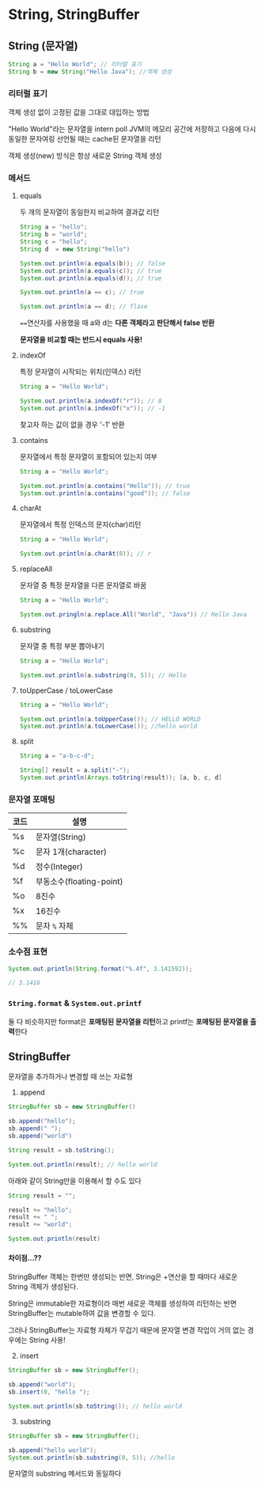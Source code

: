 # String, StringBuffer

## String (문자열)

```java
String a = "Hello World"; // 리터럴 표기
String b = new String("Hello Java"); //객체 생성
```

### 리터럴 표기

객체 생성 없이 고정된 값을 그대로 대입하는 방법

"Hello World"라는 문자열을 intern poll JVM의 메모리 공간에 저장하고 다음에 다시 동일한 문자여링 선언될 때는 cache된 문자열을 리턴

객체 생성(new) 방식은 항상 새로운 String 객체 생성

### 메서드

1. equals

   두 개의 문자열이 동일한지 비교하여 결과값 리턴

   ```java
   String a = "hello";
   String b = "world";
   String c = "hello";
   String d  = new String("hello")

   System.out.println(a.equals(b)); // false
   System.out.println(a.equals(c)); // true
   System.out.println(a.equals(d)); // true

   System.out.println(a == c); // true

   System.out.println(a == d); // flase
   ```

   `==`연산자를 사용했을 때 a와 d는 **다른 객체라고 판단해서 false 반환**

   **문자열을 비교할 때는 반드시 equals 사용!**

2. indexOf

   특정 문자열이 시작되는 위치(인덱스) 리턴

   ```java
   String a = "Hello World";

   System.out.println(a.indexOf("r")); // 8
   System.out.println(a.indexOf("x")); // -1
   ```

   찾고자 하는 값이 없을 경우 '-1' 반환

3. contains

   문자열에서 특정 문자열이 포함되어 있는지 여부

   ```java
   String a = "Hello World";

   System.out.println(a.contains("Hello")); // true
   System.out.println(a.contains("good")); // false
   ```

4. charAt

   문자열에서 특정 인덱스의 문자(char)리턴

   ```java
   String a = "Hello World";

   System.out.println(a.charAt(8)); // r
   ```

5. replaceAll

   문자열 중 특정 문자열을 다른 문자열로 바꿈

   ```java
   String a = "Hello World";

   System.out.pringln(a.replace.All("World", "Java")) // Hello Java
   ```

6. substring

   문자열 중 특정 부분 뽑아내기

   ```java
   String a = "Hello World";

   System.out.println(a.substring(0, 5)); // Hello
   ```

7. toUpperCase / toLowerCase

   ```java
   String a = "Hello World";

   System.out.println(a.toUpperCase()); // HELLO WORLD
   System.out.println(a.toLowerCase()); //hello world
   ```

8. split

   ```java
   String a = "a-b-c-d";

   String[] result = a.split("-");
   System.out.println(Arrays.toString(result)); [a, b, c, d]
   ```

### 문자열 포매팅

| 코드 | 설명                     |
| ---- | ------------------------ |
| %s   | 문자열(String)           |
| %c   | 문자 1개(character)      |
| %d   | 정수(Integer)            |
| %f   | 부동소수(floating-point) |
| %o   | 8진수                    |
| %x   | 16진수                   |
| %%   | 문자 `%` 자체            |

### 소수점 표현

```java
System.out.println(String.format("%.4f", 3.141592));

// 3.1416
```

### `String.format` & `System.out.printf`

둘 다 비슷하지만 format은 **포매팅된 문자열을 리턴**하고 printf는 **포매팅된 문자열을 출력**한다

## StringBuffer

문자열을 추가하거나 변경할 때 쓰는 자료형

1.  append

```java
StringBuffer sb = new StringBuffer()

sb.append("hello");
sb.append(" ");
sb.append("world")

String result = sb.toString();

System.out.println(result); // hello world
```

아래와 같이 String만을 이용해서 할 수도 있다

```java
String result = "";

result += "hello";
result += " ";
result += "world";

System.out.println(result)
```

#### 차이점...??

StringBuffer 객체는 한번만 생성되는 반면, String은 +연산을 할 때마다 새로운 String 객체가 생성된다.  

String은 immutable한 자료형이라 매번 새로운 객체를 생성하여 리턴하는 반면 StringBuffer는 mutable하여 값을 변경할 수 있다.  

그러나 StringBuffer는 자료형 자체가 무겁기 때문에 문자열 변경 작업이 거의 없는 경우에는 String 사용!

2. insert

```java
StringBuffer sb = new StringBuffer();

sb.append("world");
sb.insert(0, "hello ");

System.out.println(sb.toString()); // hello world
```

3. substring

```java
StringBuffer sb = new StringBuffer();

sb.append("hello world");
System.out.println(sb.substring(0, 5)); //hello

```

문자열의 substring 메서드와 동일하다